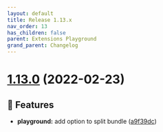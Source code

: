```yaml
---
layout: default
title: Release 1.13.x
nav_order: 13
has_children: false
parent: Extensions Playground
grand_parent: Changelog
---
```


# [1.13.0](https://github.com/lumapps/lumapps-extensions-playground/compare/v1.12.1...v1.13.0) (2022-02-23)

## 🚀 Features

- **playground:** add option to split bundle ([a9f39dc](https://github.com/lumapps/lumapps-extensions-playground/commit/a9f39dcf403301b18b1575259598285f0f694997))


